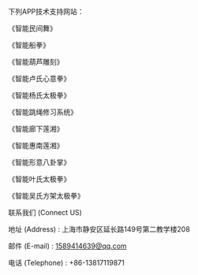 下列APP技术支持网站：

《智能民间舞》

《智能船拳》

《智能葫芦雕刻》

《智能卢氏心意拳》

《智能杨氏太极拳》

《智能跳绳修习系统》

《智能廊下莲湘》

《智能惠南莲湘》

《智能形意八卦掌》

《智能叶氏太极拳》

《智能吴氏方架太极拳》

联系我们 (Connect US)

地址 (Address) : 上海市静安区延长路149号第二教学楼208

邮件 (E-mail) : 1589414639@qq.com

电话 (Telephone) : +86-13817119871
